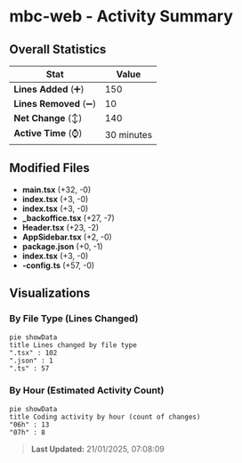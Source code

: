 # mbc-web - Activity Summary 

## Overall Statistics

| Stat                   | Value                                                             |
| ---------------------- | ----------------------------------------------------------------- |
| **Lines Added** (➕)   | 150                                          |
| **Lines Removed** (➖) | 10                                        |
| **Net Change** (↕)    | 140                |
| **Active Time** (⌚)   | 30 minutes |


## Modified Files
- **main.tsx** (+32, -0)
- **index.tsx** (+3, -0)
- **index.tsx** (+3, -0)
- **_backoffice.tsx** (+27, -7)
- **Header.tsx** (+23, -2)
- **AppSidebar.tsx** (+2, -0)
- **package.json** (+0, -1)
- **index.tsx** (+3, -0)
- **-config.ts** (+57, -0)

## Visualizations

### By File Type (Lines Changed)

```mermaid
pie showData
title Lines changed by file type
".tsx" : 102
".json" : 1
".ts" : 57
```

### By Hour (Estimated Activity Count)

```mermaid
pie showData
title Coding activity by hour (count of changes)
"06h" : 13
"07h" : 8
```


> **Last Updated:** 21/01/2025, 07:08:09